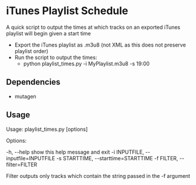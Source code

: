 iTunes Playlist Schedule
=============

A quick script to output the times at which tracks on an exported iTunes playlist will begin given a start time

* Export the iTunes playlist as .m3u8 (not XML as this does not preserve playlist order)
* Run the script to output the times:
  * python playlist_times.py -i MyPlaylist.m3u8 -s 19:00

Dependencies
-------

* mutagen

Usage
-------

Usage: playlist_times.py [options]

Options:

  -h, --help            show this help message and exit
  -i INPUTFILE, --inputfile=INPUTFILE
  -s STARTTIME, --starttime=STARTTIME
  -f FILTER, --filter=FILTER

Filter outputs only tracks which contain the string passed in the -f argument